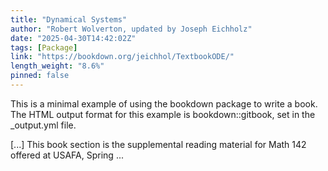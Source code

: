 ```yaml
---
title: "Dynamical Systems"
author: "Robert Wolverton, updated by Joseph Eichholz"
date: "2025-04-30T14:42:02Z"
tags: [Package]
link: "https://bookdown.org/jeichhol/TextbookODE/"
length_weight: "8.6%"
pinned: false
---
```


<p>This is a minimal example of using the bookdown package to write a book. The HTML output format for this example is bookdown::gitbook, set in the _output.yml file.</p> [...] This book section is the supplemental reading material for Math 142 offered at USAFA, Spring ...
